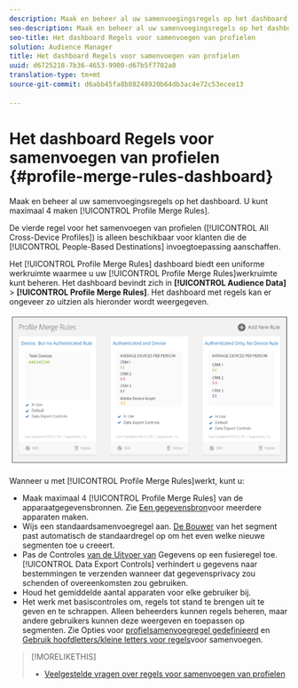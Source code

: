 ```yaml
---
description: Maak en beheer al uw samenvoegingsregels op het dashboard. U kunt maximaal vier regels voor het samenvoegen van profielen maken.
seo-description: Maak en beheer al uw samenvoegingsregels op het dashboard. U kunt maximaal vier regels voor het samenvoegen van profielen maken.
seo-title: Het dashboard Regels voor samenvoegen van profielen
solution: Audience Manager
title: Het dashboard Regels voor samenvoegen van profielen
uuid: d6725218-7b36-4653-9900-d67b5f7702a0
translation-type: tm+mt
source-git-commit: d6abb45fa8b88248920b64db3ac4e72c53ecee13

---
```



# Het dashboard Regels voor samenvoegen van profielen {#profile-merge-rules-dashboard}

Maak en beheer al uw samenvoegingsregels op het dashboard. U kunt maximaal 4 maken [!UICONTROL Profile Merge Rules].

De vierde regel voor het samenvoegen van profielen ([!UICONTROL All Cross-Device Profiles]) is alleen beschikbaar voor klanten die de [!UICONTROL People-Based Destinations] invoegtoepassing aanschaffen.

Het [!UICONTROL Profile Merge Rules] dashboard biedt een uniforme werkruimte waarmee u uw [!UICONTROL Profile Merge Rules]werkruimte kunt beheren. Het dashboard bevindt zich in **[!UICONTROL Audience Data]** > **[!UICONTROL Profile Merge Rules]**. Het dashboard met regels kan er ongeveer zo uitzien als hieronder wordt weergegeven.

![](assets/profile-dashboard.png)

Wanneer u met [!UICONTROL Profile Merge Rules]werkt, kunt u:

* Maak maximaal 4 [!UICONTROL Profile Merge Rules] van de apparaatgegevensbronnen. Zie [Een gegevensbron](merge-rules-start.md#create-data-source)voor meerdere apparaten maken.
* Wijs een standaardsamenvoegregel aan. [De Bouwer](../segments/segment-builder.md) van het segment past automatisch de standaardregel op om het even welke nieuwe segmenten toe u creeert.
* Pas de Controles [van de Uitvoer van](../data-export-controls.md) Gegevens op een fusieregel toe. [!UICONTROL Data Export Controls] verhindert u gegevens naar bestemmingen te verzenden wanneer dat gegevensprivacy zou schenden of overeenkomsten zou gebruiken.
* Houd het gemiddelde aantal apparaten voor elke gebruiker bij.
* Het werk met basiscontroles om, regels tot stand te brengen uit te geven en te schrappen. Alleen beheerders kunnen regels beheren, maar andere gebruikers kunnen deze weergeven en toepassen op segmenten. Zie Opties voor [profielsamenvoegregel gedefinieerd](merge-rule-definitions.md) en [Gebruik hoofdletters/kleine letters voor regels](merge-rule-targeting-options.md)voor samenvoegen.

>[!MORELIKETHIS]
>
>* [Veelgestelde vragen over regels voor samenvoegen van profielen](../../faq/faq-profile-merge.md)

